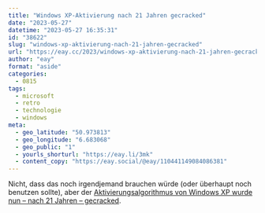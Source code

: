```yaml
---
title: "Windows XP-Aktivierung nach 21 Jahren gecracked"
date: "2023-05-27"
datetime: "2023-05-27 16:35:31"
id: "38622"
slug: "windows-xp-aktivierung-nach-21-jahren-gecracked"
url: "https://eay.cc/2023/windows-xp-aktivierung-nach-21-jahren-gecracked/"
author: "eay"
format: "aside"
categories:
  - 0815
tags:
  - microsoft
  - retro
  - technologie
  - windows
meta:
  - geo_latitude: "50.973813"
  - geo_longitude: "6.683068"
  - geo_public: "1"
  - yourls_shorturl: "https://eay.li/3mk"
  - content_copy: "https://eay.social/@eay/110441149084086381"
---
```


Nicht, dass das noch irgendjemand brauchen würde (oder überhaupt noch benutzen sollte), aber der [Aktivierungsalgorithmus von Windows XP wurde nun – nach 21 Jahren – gecracked](https://arstechnica.com/gadgets/2023/05/a-decade-after-it-mattered-windows-xps-activation-algorithm-is-cracked/).
